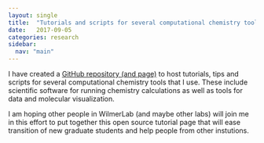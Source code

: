 ```yaml
---
layout: single
title:  "Tutorials and scripts for several computational chemistry tools"
date:   2017-09-05
categories: research
sidebar:
  nav: "main"
---
```

I have created a [GitHub repository (and page)](https://kbsezginel.github.io/chem-tools-tutorials/)
to host tutorials, tips and scripts for several computational chemistry tools that I use.
These include scientific software for running chemistry calculations as well as tools for data and molecular visualization.

I am hoping other people in WilmerLab (and maybe other labs) will join me in this effort
to put together this open source tutorial page that will ease transition of new graduate
students and help people from other instutions.
